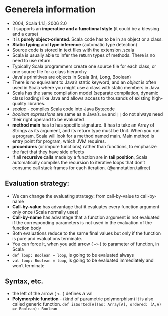 Generela information
====================
- 2004, Scala 1.1.1; 2006 2.0
- It supports an **imperative and a functional style** (it could be a blessing and a curse)
- It is **purely object-oriented**. Scala code has to be in an object or a class.
- **Static typing** and **type inference** (automatic type detection)
- Source code is stored in text files with the extension .scala
- Scala is usually able to infer the return types of methods. There is no need to use return.
- Typically Scala programmers create one source file for each class, or one source file for a class hierarchy
- Java's primitives are objects in Scala (Int, Long, Boolean)
- There is no equivalent to Java’s static keyword, and an *object* is often used in Scala where you might use a class with static members in Java.
- Scala has the same compilation model (separate compilation, dynamic class loading) like Java and allows access to thousands of existing high-quality libraries.
- *scalac* - compiles Scala code into Java Bytecode
- *boolean expressions* are same as a Java’s. `&&` and `||` do not always need their right operand to be evaluated.
- **method main** has to has specific signature. It has to take an Array of Strings as its argument, and its return type must be Unit. When you run a program, Scala will look for a method named main. Main method is entry point for program, which JVM requires.
- **procedures** (or impure functions) rather than functions, to emphasize the fact that they have side effects
- If all **recursive calls** made by a function are in **tail position**, Scala automatically compiles the recursion to iterative loops that don’t consume call stack frames for each iteration. (@annotation.tailrec)

## Evaluation strategy:
- We can change the evaluating strategy: from call-by-value to call-by-name
- **Call-by-value** has advantage that it evaluates every function argument only once (Scala normally uses)
- **Call-by-name** has advantage that a function argument is not evaluated if the corresponding parameters is not used in the evaluation of the function body
- Both evaluations reduce to the same final values but only if the function is pure and evaluations terminate.
- You can force it, when you add arrow ( `=>` ) to parameter of function, in Scala
- `def loop: Boolean = loop`, is going to be evaluated always
- `val loop: Boolean = loop`, is going to be evaluated immediately and won’t terminate

## Syntax, etc.
- the left of the arrow ( `<-` ) defines a val
- **Polymorphic function** - (kind of parametric polymorphism) It is also called generic function. `def isSorted[A](as: Array[A], ordered: (A,A) => Boolean): Boolean`





